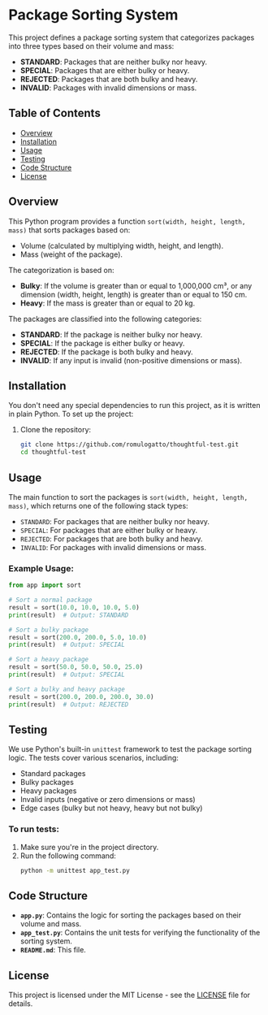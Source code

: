 # Package Sorting System

This project defines a package sorting system that categorizes packages into three types based on their volume and mass:

- **STANDARD**: Packages that are neither bulky nor heavy.
- **SPECIAL**: Packages that are either bulky or heavy.
- **REJECTED**: Packages that are both bulky and heavy.
- **INVALID**: Packages with invalid dimensions or mass.

## Table of Contents
- [Overview](#overview)
- [Installation](#installation)
- [Usage](#usage)
- [Testing](#testing)
- [Code Structure](#code-structure)
- [License](#license)

## Overview

This Python program provides a function `sort(width, height, length, mass)` that sorts packages based on:
- Volume (calculated by multiplying width, height, and length).
- Mass (weight of the package).

The categorization is based on:
- **Bulky**: If the volume is greater than or equal to 1,000,000 cm³, or any dimension (width, height, length) is greater than or equal to 150 cm.
- **Heavy**: If the mass is greater than or equal to 20 kg.
  
The packages are classified into the following categories:
- **STANDARD**: If the package is neither bulky nor heavy.
- **SPECIAL**: If the package is either bulky or heavy.
- **REJECTED**: If the package is both bulky and heavy.
- **INVALID**: If any input is invalid (non-positive dimensions or mass).

## Installation

You don't need any special dependencies to run this project, as it is written in plain Python. To set up the project:

1. Clone the repository:
   ```bash
   git clone https://github.com/romulogatto/thoughtful-test.git
   cd thoughtful-test
   ```

## Usage

The main function to sort the packages is `sort(width, height, length, mass)`, which returns one of the following stack types:

- `STANDARD`: For packages that are neither bulky nor heavy.
- `SPECIAL`: For packages that are either bulky or heavy.
- `REJECTED`: For packages that are both bulky and heavy.
- `INVALID`: For packages with invalid dimensions or mass.

### Example Usage:

```python
from app import sort

# Sort a normal package
result = sort(10.0, 10.0, 10.0, 5.0)
print(result)  # Output: STANDARD

# Sort a bulky package
result = sort(200.0, 200.0, 5.0, 10.0)
print(result)  # Output: SPECIAL

# Sort a heavy package
result = sort(50.0, 50.0, 50.0, 25.0)
print(result)  # Output: SPECIAL

# Sort a bulky and heavy package
result = sort(200.0, 200.0, 200.0, 30.0)
print(result)  # Output: REJECTED
```

## Testing

We use Python's built-in `unittest` framework to test the package sorting logic. The tests cover various scenarios, including:

- Standard packages
- Bulky packages
- Heavy packages
- Invalid inputs (negative or zero dimensions or mass)
- Edge cases (bulky but not heavy, heavy but not bulky)

### To run tests:

1. Make sure you're in the project directory.
2. Run the following command:
   ```bash
   python -m unittest app_test.py
   ```

## Code Structure

- **`app.py`**: Contains the logic for sorting the packages based on their volume and mass.
- **`app_test.py`**: Contains the unit tests for verifying the functionality of the sorting system.
- **`README.md`**: This file.

## License

This project is licensed under the MIT License - see the [LICENSE](LICENSE) file for details.
